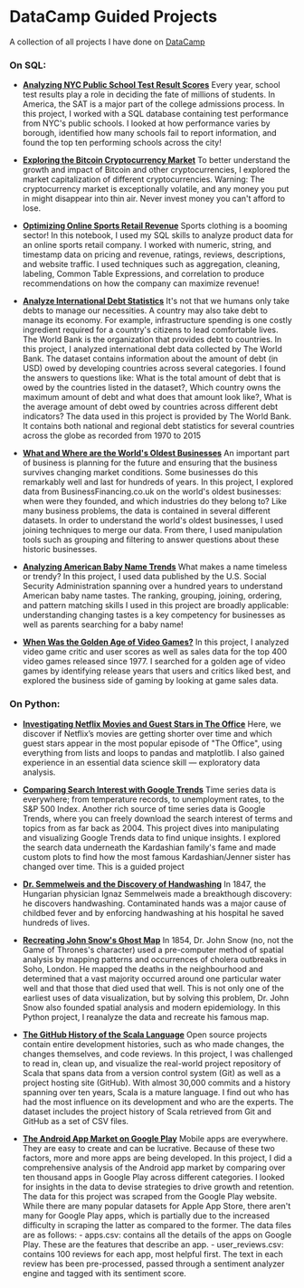 # DataCamp Guided Projects

A collection of all projects I have done on [DataCamp](https://app.datacamp.com/learn)

### On SQL:
- [__Analyzing NYC Public School Test Result Scores__](https://github.com/ssarrayya/datacamp-projects/tree/main/SQL/Analyzing%20NYC%20Public%20School%20Test%20Result%20Scores)
        Every year, school test results play a role in deciding the fate of millions of students. In America, the SAT is a major part of the college admissions process. In this project, I worked with a SQL database containing test performance from NYC's public schools. I looked at how performance varies by borough, identified how many schools fail to report information, and found the top ten performing schools across the city!

- [__Exploring the Bitcoin Cryptocurrency Market__](https://github.com/ssarrayya/datacamp-projects/tree/main/SQL/Exploring%20the%20Bitcoin%20Cryptocurrency%20Market)
        To better understand the growth and impact of Bitcoin and other cryptocurrencies, I explored the market capitalization of different cryptocurrencies. Warning: The cryptocurrency market is exceptionally volatile, and any money you put in might disappear into thin air. Never invest money you can't afford to lose.

- [__Optimizing Online Sports Retail Revenue__](https://github.com/ssarrayya/datacamp-projects/tree/main/SQL/Optimizing%20Online%20Sports%20Retail%20Revenue)
        Sports clothing is a booming sector! In this notebook, I used my SQL skills to analyze product data for an online sports retail company. I worked with numeric, string, and timestamp data on pricing and revenue, ratings, reviews, descriptions, and website traffic. I used techniques such as aggregation, cleaning, labeling, Common Table Expressions, and correlation to produce recommendations on how the company can maximize revenue!

- [__Analyze International Debt Statistics__](https://github.com/ssarrayya/datacamp-projects/tree/main/SQL/Analyze%20International%20Debt%20Statistics)
        It's not that we humans only take debts to manage our necessities. A country may also take debt to manage its economy. For example, infrastructure spending is one costly ingredient required for a country's citizens to lead comfortable lives. The World Bank is the organization that provides debt to countries. In this project, I analyzed international debt data collected by The World Bank. The dataset contains information about the amount of debt (in USD) owed by developing countries across several categories. I found the answers to questions like: What is the total amount of debt that is owed by the countries listed in the dataset?, Which country owns the maximum amount of debt and what does that amount look like?, What is the average amount of debt owed by countries across different debt indicators? The data used in this project is provided by The World Bank. It contains both national and regional debt statistics for several countries across the globe as recorded from 1970 to 2015
    
- [__What and Where are the World's Oldest Businesses__](https://github.com/ssarrayya/datacamp-projects/tree/main/SQL/What%20and%20Where%20are%20the%20World's%20Oldest%20Businesses)
        An important part of business is planning for the future and ensuring that the business survives changing market conditions. Some businesses do this remarkably well and last for hundreds of years. In this project, I explored data from BusinessFinancing.co.uk on the world's oldest businesses: when were they founded, and which industries do they belong to? Like many business problems, the data is contained in several different datasets. In order to understand the world's oldest businesses, I used joining techniques to merge our data. From there, I used manipulation tools such as grouping and filtering to answer questions about these historic businesses.

- [__Analyzing American Baby Name Trends__](https://github.com/ssarrayya/datacamp-projects/tree/main/SQL/Analyzing%20American%20Baby%20Name%20Trends)
        What makes a name timeless or trendy? In this project, I used data published by the U.S. Social Security Administration spanning over a hundred years to understand American baby name tastes. The ranking, grouping, joining, ordering, and pattern matching skills I used in this project are broadly applicable: understanding changing tastes is a key competency for businesses as well as parents searching for a baby name!

- [__When Was the Golden Age of Video Games?__](https://github.com/ssarrayya/datacamp-projects/tree/main/SQL/When%20Was%20the%20Golden%20Age%20of%20Video%20Games)
        In this project, I analyzed video game critic and user scores as well as sales data for the top 400 video games released since 1977. I searched for a golden age of video games by identifying release years that users and critics liked best, and explored the business side of gaming by looking at game sales data. 

### On Python:
- [__Investigating Netflix Movies and Guest Stars in The Office__](https://github.com/ssarrayya/datacamp-projects/tree/main/Python/Investigating%20Netflix%20Movies%20and%20Guest%20Stars%20in%20The%20Office)
        Here, we discover if Netflix’s movies are getting shorter over time and which guest stars appear in the most popular episode of "The Office", using everything from lists and loops to pandas and matplotlib. I also gained experience in an essential data science skill — exploratory data analysis. 

- [__Comparing Search Interest with Google Trends__](https://github.com/ssarrayya/datacamp-projects/tree/main/Python/Comparing%20Search%20Interest%20with%20Google%20Trends)
        Time series data is everywhere; from temperature records, to unemployment rates, to the S&P 500 Index. Another rich source of time series data is Google Trends, where you can freely download the search interest of terms and topics from as far back as 2004. This project dives into manipulating and visualizing Google Trends data to find unique insights. I explored the search data underneath the Kardashian family's fame and made custom plots to find how the most famous Kardashian/Jenner sister has changed over time. This is a guided project

- [__Dr. Semmelweis and the Discovery of Handwashing__](https://github.com/ssarrayya/datacamp-projects/tree/main/Python/Dr.%20Semmelweis%20and%20the%20Discovery%20of%20Handwashing)
        In 1847, the Hungarian physician Ignaz Semmelweis made a breakthough discovery: he discovers handwashing. Contaminated hands was a major cause of childbed fever and by enforcing handwashing at his hospital he saved hundreds of lives.

- [__Recreating John Snow's Ghost Map__](https://github.com/ssarrayya/datacamp-projects/tree/main/Python/Recreating%20John%20Snow's%20Ghost%20Map)
        In 1854, Dr. John Snow (no, not the Game of Thrones's character) used a pre-computer method of spatial analysis by mapping patterns and occurrences of cholera outbreaks in Soho, London. He mapped the deaths in the neighbourhood and determined that a vast majority occurred around one particular water well and that those that died used that well. This is not only one of the earliest uses of data visualization, but by solving this problem, Dr. John Snow also founded spatial analysis and modern  epidemiology. In this Python project, I reanalyze the data and recreate his famous map.

- [__The GitHub History of the Scala Language__](https://github.com/ssarrayya/datacamp-projects/tree/main/Python/The%20GitHub%20History%20of%20the%20Scala%20Language)
        Open source projects contain entire development histories, such as who made changes, the changes themselves, and code reviews. In this project, I was challenged to read in, clean up, and visualize the real-world project repository of Scala that spans data from a version control system (Git) as well as a project hosting site (GitHub). With almost 30,000 commits and a history spanning over ten years, Scala is a mature language. I find out who has had the most influence on its development and who are the experts.
        The dataset includes the project history of Scala retrieved from Git and GitHub as a set of CSV files.

- [__The Android App Market on Google Play__](https://github.com/ssarrayya/datacamp-projects/tree/main/Python/The%20Android%20App%20Market%20on%20Google%20Play)
        Mobile apps are everywhere. They are easy to create and can be lucrative. Because of these two factors, more and more apps are being developed. In this project, I did a comprehensive analysis of the Android app market by comparing over ten thousand apps in Google Play across different categories. I looked for insights in the data to devise strategies to drive growth and retention. The data for this project was scraped from the Google Play website. While there are many popular datasets for Apple App Store, there aren't many for Google Play apps, which is partially due to the increased difficulty in scraping the latter as compared to the former. The data files are as follows: 
                - apps.csv: contains all the details of the apps on Google Play. These are the features that describe an app. 
                - user_reviews.csv: contains 100 reviews for each app, most helpful first. The text in each review has been pre-processed, passed through a sentiment analyzer engine and tagged with its sentiment score.